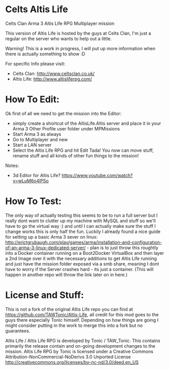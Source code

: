 Celts Altis Life
================

Celts Clan Arma 3 Altis Life RPG Multiplayer mission

This version of Altis Life is hosted by the guys at Celts Clan, I'm just a regular on the server who wants to help out a little.

Warning! This is a work in progress, I will put up more information when there is actually something to show :D

For specific Info please visit:
- Celts Clan: http://www.celtsclan.co.uk/
- Altis Life: http://www.altisliferpg.com/

How To Edit:
================
Ok first of all we need to get the mission into the Editor:
- simply create a shortcut of the AltisLife.Altis server and place it in your Arma 3 Other Profile user folder under MPMissions
- Start Arma 3 as always
- Go to Multiplayer and new
- Start a LAN server
- Select the Altis Life RPG and hit Edit
Tada! You now can move stuff, rename stuff and all kinds of other fun things to the mission!

Notes:
- 3d Editor for Altis Life? https://www.youtube.com/watch?v=wLuM6o4lPSo

How To Test:
================
The only way of actually testing this seems to be to run a full server but I really dont want to clutter up my machine with MySQL and stuff so we'll have to go the virtual way :) and until I can actually make sure the stuff I change works this is only half the fun.
Luckily I already found a nice guide for setting up a basic Arma 3 sever on linux: http://erictgrubaugh.com/play/games/arma/installation-and-configuration-of-an-arma-3-linux-dedicated-server/ - plan is to just throw this roughtly into a Docker container running on a Boot2Docker VirtualBox and then layer a 2nd Image over it with the necessary additions to get Altis Life running and just have the mission folder exposed via a smb share, meaning I dont have to worry if the Server crashes hard - its just a container. (This will happen in another repo will throw the link later on in here.)

License and Stuff: 
================
This is not a fork of the original Altis Life repo you can find at https://github.com/TAWTonic/Altis-Life, all credit for this mod goes to the guys there especially Tonic himself. Depending on how things are going I might consider putting in the work to merge this into a fork but no guarantees.

Altis Life / Altis Life RPG is developed by Tonic / TAW_Tonic. This contains primarily the release contain and on-going development changes to the mission. Altis Life RPG by Tonic is licensed under a Creative Commons Attribution-NonCommercial-NoDerivs 3.0 Unported License http://creativecommons.org/licenses/by-nc-nd/3.0/deed.en_US
